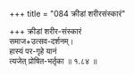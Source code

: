 +++
title = "084 क्रीडां शरीरसंस्कारं"

+++
क्रीडां शरीर-संस्कारं  
समाज+उत्सव-दर्शनम्।  
हास्यं पर-गृहे यानं  
त्यजेत् प्रोषित-भर्तृका  ॥ १.८४ ॥